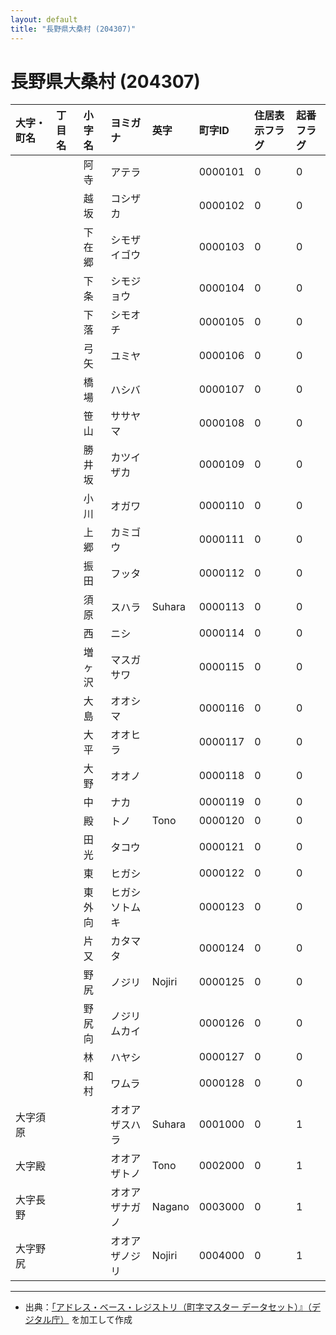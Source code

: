 ```yaml
---
layout: default
title: "長野県大桑村 (204307)"
---
```


# 長野県大桑村 (204307)

| 大字・町名 | 丁目名 | 小字名 | ヨミガナ | 英字 | 町字ID | 住居表示フラグ | 起番フラグ |
|:---|:---|:---|:---|:---|:---|:---|:---|
|  |  | 阿寺 | アテラ |  | 0000101 | 0 | 0 |
|  |  | 越坂 | コシザカ |  | 0000102 | 0 | 0 |
|  |  | 下在郷 | シモザイゴウ |  | 0000103 | 0 | 0 |
|  |  | 下条 | シモジョウ |  | 0000104 | 0 | 0 |
|  |  | 下落 | シモオチ |  | 0000105 | 0 | 0 |
|  |  | 弓矢 | ユミヤ |  | 0000106 | 0 | 0 |
|  |  | 橋場 | ハシバ |  | 0000107 | 0 | 0 |
|  |  | 笹山 | ササヤマ |  | 0000108 | 0 | 0 |
|  |  | 勝井坂 | カツイザカ |  | 0000109 | 0 | 0 |
|  |  | 小川 | オガワ |  | 0000110 | 0 | 0 |
|  |  | 上郷 | カミゴウ |  | 0000111 | 0 | 0 |
|  |  | 振田 | フッタ |  | 0000112 | 0 | 0 |
|  |  | 須原 | スハラ | Suhara | 0000113 | 0 | 0 |
|  |  | 西 | ニシ |  | 0000114 | 0 | 0 |
|  |  | 増ヶ沢 | マスガサワ |  | 0000115 | 0 | 0 |
|  |  | 大島 | オオシマ |  | 0000116 | 0 | 0 |
|  |  | 大平 | オオヒラ |  | 0000117 | 0 | 0 |
|  |  | 大野 | オオノ |  | 0000118 | 0 | 0 |
|  |  | 中 | ナカ |  | 0000119 | 0 | 0 |
|  |  | 殿 | トノ | Tono | 0000120 | 0 | 0 |
|  |  | 田光 | タコウ |  | 0000121 | 0 | 0 |
|  |  | 東 | ヒガシ |  | 0000122 | 0 | 0 |
|  |  | 東外向 | ヒガシソトムキ |  | 0000123 | 0 | 0 |
|  |  | 片又 | カタマタ |  | 0000124 | 0 | 0 |
|  |  | 野尻 | ノジリ | Nojiri | 0000125 | 0 | 0 |
|  |  | 野尻向 | ノジリムカイ |  | 0000126 | 0 | 0 |
|  |  | 林 | ハヤシ |  | 0000127 | 0 | 0 |
|  |  | 和村 | ワムラ |  | 0000128 | 0 | 0 |
| 大字須原 |  |  | オオアザスハラ | Suhara | 0001000 | 0 | 1 |
| 大字殿 |  |  | オオアザトノ | Tono | 0002000 | 0 | 1 |
| 大字長野 |  |  | オオアザナガノ | Nagano | 0003000 | 0 | 1 |
| 大字野尻 |  |  | オオアザノジリ | Nojiri | 0004000 | 0 | 1 |

---

- 出典：[「アドレス・ベース・レジストリ（町字マスター データセット）』（デジタル庁）](https://www.digital.go.jp/policies/base_registry_address/) を加工して作成
